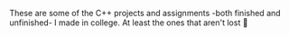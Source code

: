 These are some of the C++ projects and assignments -both finished and unfinished- I made in college. At least the ones that aren't lost 🥲
